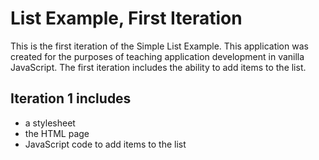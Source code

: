 # List Example, First Iteration

This is the first iteration of the Simple List Example. This application was
created for the purposes of teaching application development in vanilla
JavaScript. The first iteration includes the ability to add items to the list.

## Iteration 1 includes

- a stylesheet
- the HTML page
- JavaScript code to add items to the list